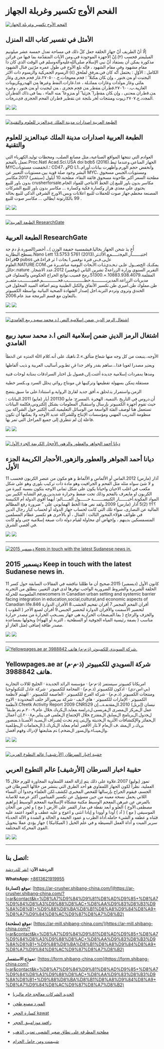 # الفحم الأوج تكسير وغربلة الجهاز

<a href="https://swt.shibang-china.com/?l=ar&img&k=%D8%A7%D9%84%D9%81%D8%AD%D9%85+%D8%A7%D9%84%D8%A3%D9%88%D8%AC+%D8%AA%D9%83%D8%B3%D9%8A%D8%B1+%D9%88%D8%BA%D8%B1%D8%A8%D9%84%D8%A9+%D8%A7%D9%84%D8%AC%D9%87%D8%A7%D8%B2" target="_blank">![الفحم الأوج تكسير وغربلة الجهاز](http://static.shibang-china.com/all-800x300/903.jpg)</a>

## الأمثل في تفسير كتاب الله المنزل
إلّا أنّ الطريف أنّ جهاز الخلقة جعل كلّ ذلك في مساحة تعدل خمسة عشر ميلونيم الميليمتر فحسب (٢).إنّ الأجهزة الموجودة في.ومن الآيات المتقدّمة بما فيها من قرائن مذكورة يمكن أن يستفاد أنّ نبي الإسلام صلى‌الله‌عليه‌وآله‌وسلم في الوقت الذي كان ذا مقام مشهود وفي مقام الشهود ، فإنّه بلغ الأوج في طول عمره مرّتين فنال الشهود الكامل : الأوّل : يحتمل أنّه كان في.ﻤﺭﻓﻕ ﻟﻤﻠﺤﻕ (٤) ﺍﻟﺭﺴﻭﻡ ﺍﻟﺠﻤﺭﻜﻴﺔ ﻭﺍﻟﺭﺴﻭﻡ ﺫﺍﺕ ﺍﻻﺜﺭ ﺍﻟﻴﺠﻨﻴﺕ ﺃﻭ ﻤﻥ ﺨﻨﻭﺭ ، ﻭﺇﻥ ﻜﺎﻥ ﻤﻜﺘﻼﹰ ؛ ﻓﺤﻡ ﻤﻌﻭﺠﺎﺕ.ﺝ.٢٧٠٥٠٠.ﻏﺎﺯ ﻓﺤﻡ ﺤﺠﺭﻯ ﻭﻏﺎﺯ ﻤﺎﺌﻰ ﻭﻏﺎﺯ ﻤﻭﻟﺩﺍﺕ ﻭﻏﺎﺯﺍﺕ ﻤﻤﺎﺜـﻠﺔ ، ﻋﺩﺍ.ﻏﺎﺯﺍﺕ.ﺍﻟﻨﻔﻁ ﻭﻏﻴﺭﻫﺎ ﻤﻥ ﺍﻟﻬﻴﺩﺭﻭﻜﺭﺒﻭﻨﺎﺕ ﺍﻟﻐﺎﺯﻴﺔ.ﺏ.٢٧٠٦٠٠.ﻗﻁﺭﺍﻥ ﻤﻘﻁﺭ ﻤﻥ ﻓﺤﻡ ﺤﺠﺭﻯ ، ﻤﻥ ﻟﻴﺠﻨﻴﺕ ﺃﻭ ﻤﻥ ﺨﻨﻭﺭ ، ﻭﻏﻴﺭﻩ ﻤﻥ.ﻗﻁﺭﺍﻥ ﻤﻌﺩﻨﻰ ، ﻭﺇﻥ ﻜﺎﻥ ﻤﻘﻁﺭﺍﹰ ﺠﺯﺌﻴﺎﹰ ﺃﻭ ﻤﻨﺯﻭﻋﺎﹰ ﻤﻨﻪ ﺍﻟﻤﺎﺀ ، ﺒﻤﺎ ﻓﻰ.ﺫﻟﻙ ﺍﻟﻘﻁﺭﺍﻥ ﺍﻟﻤﺠﺩﺩ.ﺝ.٢٧٠٧.ﺯﻴﻭﺕ ﻭﻤﻨﺘﺠﺎﺕ ﺃﺨﺭ ﻨﺎﺘﺠﺔ ﻋﻥ ﺘﻘﻁﻴﺭ ﻗﻁﺭﺍﻥ ﺍﻟﻔﺤﻡ ﺍﻟﺤﺠﺭﻯ ﻓىﺩﺭﺠﺎﺕ.


<a href="https://whatsapp.shibangsoft.com/WhatsApp.php" target="_blank" title="WhatsApp">![](http://static.shibang-china.com/icon/whatsapp.png)</a> <a href="https://swt.shibang-china.com/?l=ar&icon&k=%D8%A7%D9%84%D9%81%D8%AD%D9%85+%D8%A7%D9%84%D8%A3%D9%88%D8%AC+%D8%AA%D9%83%D8%B3%D9%8A%D8%B1+%D9%88%D8%BA%D8%B1%D8%A8%D9%84%D8%A9+%D8%A7%D9%84%D8%AC%D9%87%D8%A7%D8%B2" target="_blank">![](http://static.shibang-china.com/icon/chat-ar.png)</a>

---

<a href="https://swt.shibang-china.com/?l=ar&img&k=%D8%A7%D9%84%D9%81%D8%AD%D9%85+%D8%A7%D9%84%D8%A3%D9%88%D8%AC+%D8%AA%D9%83%D8%B3%D9%8A%D8%B1+%D9%88%D8%BA%D8%B1%D8%A8%D9%84%D8%A9+%D8%A7%D9%84%D8%AC%D9%87%D8%A7%D8%B2" target="_blank">![اﻟﻄﺒﻌﺔ اﻟﻌﺮﺑﻴﺔ اصدارات مدينة الملك عبدالعزيز للعلوم والتقنية](http://static.shibang-china.com/all-800x300/365.jpg)</a>

## اﻟﻄﺒﻌﺔ اﻟﻌﺮﺑﻴﺔ اصدارات مدينة الملك عبدالعزيز للعلوم والتقنية
العوادم التي تنتجها المواقع الصناعية،.مثل مصانع الصلب، ومحطات توليد.الكهرباء التي تعمل بالفحم.Proc.Natl Acad.Sci.USA doi bdb5 (2016).الجهاز المناعي.وعندما ثبط MYC؛.انخفضت مستويات CD47، وPD L1،.وانخفض حجم الورم.وأظهرت بيانات.أورام البشر وجود صلة قوية بين.مستويات التعبير عن MYC، ومستويات.الجبس مسحوق مطحنة السعر أكبر طاحونة مسحوق فائقة النقاء، مطحنة.10 أيلول (سبتمبر) 2017.مكاسر بدون باور للبيع crusherforsale.مكاسر بدون باور للبيع.إن الخط الانتاجي للمواد الخام يحتوي علي مغذي هزاز وكسارة فكية وكسارة … مكاسر بدون باور للبيع الشركات المصنعة محطم.جهاز صوت للحفلات للبيع اعلانات وبس.الاورج الشرقي الذكي للبيع بحالة 99 بالكارتونة ايطالي … مكاسر صوت للبيع .


<a href="https://whatsapp.shibangsoft.com/WhatsApp.php" target="_blank" title="WhatsApp">![](http://static.shibang-china.com/icon/whatsapp.png)</a> <a href="https://swt.shibang-china.com/?l=ar&icon&k=%D8%A7%D9%84%D9%81%D8%AD%D9%85+%D8%A7%D9%84%D8%A3%D9%88%D8%AC+%D8%AA%D9%83%D8%B3%D9%8A%D8%B1+%D9%88%D8%BA%D8%B1%D8%A8%D9%84%D8%A9+%D8%A7%D9%84%D8%AC%D9%87%D8%A7%D8%B2" target="_blank">![](http://static.shibang-china.com/icon/chat-ar.png)</a>

---

<a href="https://swt.shibang-china.com/?l=ar&img&k=%D8%A7%D9%84%D9%81%D8%AD%D9%85+%D8%A7%D9%84%D8%A3%D9%88%D8%AC+%D8%AA%D9%83%D8%B3%D9%8A%D8%B1+%D9%88%D8%BA%D8%B1%D8%A8%D9%84%D8%A9+%D8%A7%D9%84%D8%AC%D9%87%D8%A7%D8%B2" target="_blank">![ﺍﻟﻄﺒﻌﺔ ﺍﻟﻌﺮﺑﻴﺔ ResearchGate](http://static.shibang-china.com/all-800x300/289.jpg)</a>

## ﺍﻟﻄﺒﻌﺔ ﺍﻟﻌﺮﺑﻴﺔ ResearchGate
أُعِ يدَ شحن الجهاز بخاليا.فيشمسية خفيفة الوزن ).، أخضر(الصورة.مُ دمَ جة بسطح.البطارية.Nano Lett 13.5753 5761 (2013).اختيـــــــار.المﺠتـــــمﻊ.اﻷكﺜر قراﺀةً✪ pubss ﻋلﻰ.فﻰ فترة ﻧوفمبر.ا بحاث ا ثر قراءةً.في العلوم.NATURE.COM.يمكنـك الحﺼــول علـى تـحـديﺜـات.اﻷبحاﺙ اليومية مباشــرة من خالل:.nature .التقرير السنوي وزارة الزراعة2 تشرين الثاني (نوفمبر) 2012.ﻋﺪﺩ ﺍﻻﺷﺠﺎﺭ ﺍﻟﻤﻘﻠﻤﺔ.10883.938.4079.+.51300.ﺭﻣﺢ ﻗﺼﻴﺐ.ﻧﻮﺍﺗﺞ ﺍﻟﺤﺮﺍﺝ ﺍﻟﺤﻜﻮﻣﻲ ﻭﺍﻟﻤﻤﻠﻮﻙ ﻓﻲ ﻣﺪﻳﺮﻳﺎﺕ ﺍﻟﺰﺭﺍﻋﺔ.ﺍﻟﻤﺪﻳﺮﻳــــــــــﺔ.ﺣﻄـــــــــــــﺐ.ﻓﺤــــــــــــﻢ.ﻗﺼﻴــــــــﺐ.ﻣﺜﻤــﺮ ﻃﻦ.ﻣﻤﻠﻮﻙ ﻃﻦ.ﺃﻣﻴﺮﻱ ﻃﻦ.ﺗﻜﺴﻴﺮ ﺍﻷﻧﻔﺎﻕ ﻭﺍﻟﻜﺘﻞ ﺍﻟﻄﻴﻨﻴﺔ ﻭﻳﺘﻢ ﺍﺿﺎﻓﺔ ﺍﻟﻤﺒﻴﺪ ﺍﻟﻤﺤﻠﻮﻝ ﻓﻲ ﺍﻟﺨﻨﺪﻕ ﻭﺗﺮﻭﻯ ﻭﺗﺮﺩﻡ ﺍﻟﺘﺮﺑﺔ.ﺍﺟﻞ ﺇﺻﺪﺍﺭ ﺍﻟﺸﻬﺎﺩﺓ ﺍﻟﺼﺤﻴﺔ ﺍﻟﻨﺒﺎﺗﻴﺔ ﺑﻮﺍﺳﻄﺔ ﺍﻟﻜﻤﺒﻴﻮﺗﺮ ﺑﺎﻟﺘﻌﺎﻭﻥ ﻣﻊ ﻗﺴﻢ ﺍﻟﺒﺮﻣﺠﺔ ﻣﻨﺬ ﻋﺎﻡ.2006.


<a href="https://whatsapp.shibangsoft.com/WhatsApp.php" target="_blank" title="WhatsApp">![](http://static.shibang-china.com/icon/whatsapp.png)</a> <a href="https://swt.shibang-china.com/?l=ar&icon&k=%D8%A7%D9%84%D9%81%D8%AD%D9%85+%D8%A7%D9%84%D8%A3%D9%88%D8%AC+%D8%AA%D9%83%D8%B3%D9%8A%D8%B1+%D9%88%D8%BA%D8%B1%D8%A8%D9%84%D8%A9+%D8%A7%D9%84%D8%AC%D9%87%D8%A7%D8%B2" target="_blank">![](http://static.shibang-china.com/icon/chat-ar.png)</a>

---

<a href="https://swt.shibang-china.com/?l=ar&img&k=%D8%A7%D9%84%D9%81%D8%AD%D9%85+%D8%A7%D9%84%D8%A3%D9%88%D8%AC+%D8%AA%D9%83%D8%B3%D9%8A%D8%B1+%D9%88%D8%BA%D8%B1%D8%A8%D9%84%D8%A9+%D8%A7%D9%84%D8%AC%D9%87%D8%A7%D8%B2" target="_blank">![ﺍﺷﺘﻐﺎﻝ ﺍﻟﺮﻣﺰ ﺍﻟﺪﻳﲏ ﺿﻤﻦ ﺇﺳﻼﻣﻴﺔ ﺍﻟﻨﺺ ا.د محمد سعيد ربيع الغامدي](http://static.shibang-china.com/all-800x300/784.jpg)</a>

## ﺍﺷﺘﻐﺎﻝ ﺍﻟﺮﻣﺰ ﺍﻟﺪﻳﲏ ﺿﻤﻦ ﺇﺳﻼﻣﻴﺔ ﺍﻟﻨﺺ ا.د محمد سعيد ربيع الغامدي
ﺍﻷﻭﺟﻪ،.ﻳﻨﺒﻌﺚ ﻣﻦ ﻛﻞ ﻭﺟﻪ ﻣﻨﻬﺎ ﺷﻌﺎﻉ ﻣﺘﺄﻟﻖ.».2.ﻧﺎﻫﻴﻚ ﻋﻠﻰ ﺃﻧﻪ.ﻛﻼﻡ ﺍﷲ ﺍﳌﱰﻩ ﻋﻦ ﺍﳋﻄﺄ ﻭﻳﻌﺘﱪ ﻣﺼﺪﺭﺍ ﻟﻐﻮﻳﺎ ﻓﺬﺍ.،.ﺳﺎﻫﻢ ﺑﻘﺪﺭ ﻭﺍﻓﺮ ﺟﺪﺍ ﰲ ﺗﻄ.ﻮﻳﺮ.ﺃﺳﺎﻟﻴﺐ ﺍﻟﻌﺮﺑﻴﺔ ﻭ ﺬﻳﺐ ﺃﻟﻔﺎﻇﻬﺎ ﻭﻣﺪﻫﺎ ﲟﻔﺮﺩﺍﺕ ﺇﺳﻼﻣﻴﺔ ﺟﺪﻳﺪﺓ ﺃﻏﻨﺖ.ﺇﱃ.ﻓﺼﻮﻝ ﺑﻞ ﺍﺧﺘﺎﺭ ﺍﻟﺴﺮﺍﺩﻗﺎﺕ ﲟﺜﺎﺑﺔ ﻟﻮﺣﺎﺕ ﻓﻨﻴﺔ ﻣﺴﺘﻘﻠﺔ.ﳝﻜﻦ ﺑﺴﻬﻮﻟﺔ ﺗﻘﻄﻴﻌﻬﺎ ﻭﺗﺮﻛﻴﺒﻬﺎ ﰲ ﻣﻮﻧﺘﺎﺝ ﺭﻭﺍﺋﻲ ﳜﻠﻞ ﺍﻟﺴﺮﺩ ﻭﻳ.ﻜﺴﺮ ﺧﻄﻴﺔ ﺍﻟﺰﻣﻦ.ﻭﺍﺳﺘﻤﺮﺍﺭ ﻳﺘ.ﳋﻠﻖ ﻪ.ﺃﻓﻖ ﺟﺪﻳﺪ ﻟﻘﺎﺭﺉ ﺍﻟﺮﻭﺍﻳﺔ.ﻭ.ﺍﺳﺘﻨﺎﺩﺍ.ﻋﻠﻰ ﻣﺎ ﺳﺒﻖ.ﻳﺘﻀﺢ ﺃﻥ.دروس في التاريخ ،التنمية، الهجرة ،المسرح: مايو 201130 أيار (مايو) 2011.البيانات : حيث تقوم أجهزة الكمبيوتر بإرسال واستقبال المعلومات بشكل إلكتروني,فكلمة البيانات تستعمل هنا لوصف الفئة الواسعة من الوسائل التعليمية.كتب الكثير حول الشراكة بين منظومة التدريب المهني ومؤسسات الإنتاج وللشراكة عديد الأوجه ولا يمكنها أن تكون فاعلة إن لم تتطرق إلى جميع المراحل التي تمر بها.


<a href="https://whatsapp.shibangsoft.com/WhatsApp.php" target="_blank" title="WhatsApp">![](http://static.shibang-china.com/icon/whatsapp.png)</a> <a href="https://swt.shibang-china.com/?l=ar&icon&k=%D8%A7%D9%84%D9%81%D8%AD%D9%85+%D8%A7%D9%84%D8%A3%D9%88%D8%AC+%D8%AA%D9%83%D8%B3%D9%8A%D8%B1+%D9%88%D8%BA%D8%B1%D8%A8%D9%84%D8%A9+%D8%A7%D9%84%D8%AC%D9%87%D8%A7%D8%B2" target="_blank">![](http://static.shibang-china.com/icon/chat-ar.png)</a>

---

<a href="https://swt.shibang-china.com/?l=ar&img&k=%D8%A7%D9%84%D9%81%D8%AD%D9%85+%D8%A7%D9%84%D8%A3%D9%88%D8%AC+%D8%AA%D9%83%D8%B3%D9%8A%D8%B1+%D9%88%D8%BA%D8%B1%D8%A8%D9%84%D8%A9+%D8%A7%D9%84%D8%AC%D9%87%D8%A7%D8%B2" target="_blank">![ديانا أحمد الجواهر والعطور والزهور.الأحجار الكريمة الجزء الأول](http://static.shibang-china.com/all-800x300/1447.jpg)</a>

## ديانا أحمد الجواهر والعطور والزهور.الأحجار الكريمة الجزء الأول
11 آذار (مارس) 2012.الماس أو الألماس و الألماظ و هو مكون من عنصر الكربون فحسب و لا شئ سواه مثله مثل الفحم و الجرافيت وهو مادة ذات تركيب بلوري وهو على شكل مكعب في اغلب الاحيان واحيانا يكون على شكل ثمانى الاوجه يتكون بنسبة كبيرة من الكربون او مايعرف بالفحم وذلك تحت ضغط وحرارة شديدين,ورغم التشابه الكبير بين المواد المكونة.أخبـــــــار الكنيســــــــة حــــــول العـــــالم: أيهما أقوي الدولة أم الكنيسة ؟؟!! (2)5 آذار (مارس) 2009.ولقد نص هذا الخط الهمايوني على &quot; ضرورة رفع المظالم المالية عن النصارى، سواء تلك التي كانت لحساب جهاز الدولة أو لحساب كبار رجال الدين في طوائف هؤلاء.المحور الثالث : القتال ، أو بالأحرى هو تكسير عظام المسلمين المتسمسكين بدينهم ، وإجهاض أي محاولة لقيام دولة ذات صبغة إسلامية حتى ولو كانت في أقصى الشرق.


<a href="https://whatsapp.shibangsoft.com/WhatsApp.php" target="_blank" title="WhatsApp">![](http://static.shibang-china.com/icon/whatsapp.png)</a> <a href="https://swt.shibang-china.com/?l=ar&icon&k=%D8%A7%D9%84%D9%81%D8%AD%D9%85+%D8%A7%D9%84%D8%A3%D9%88%D8%AC+%D8%AA%D9%83%D8%B3%D9%8A%D8%B1+%D9%88%D8%BA%D8%B1%D8%A8%D9%84%D8%A9+%D8%A7%D9%84%D8%AC%D9%87%D8%A7%D8%B2" target="_blank">![](http://static.shibang-china.com/icon/chat-ar.png)</a>

---

<a href="https://swt.shibang-china.com/?l=ar&img&k=%D8%A7%D9%84%D9%81%D8%AD%D9%85+%D8%A7%D9%84%D8%A3%D9%88%D8%AC+%D8%AA%D9%83%D8%B3%D9%8A%D8%B1+%D9%88%D8%BA%D8%B1%D8%A8%D9%84%D8%A9+%D8%A7%D9%84%D8%AC%D9%87%D8%A7%D8%B2" target="_blank">![ديسمبر 2015 Keep in touch with the latest Sudanese news in.](http://static.shibang-china.com/all-800x300/886.jpg)</a>

## ديسمبر 2015 Keep in touch with the latest Sudanese news in.
11 كانون الأول (ديسمبر) 2015.صحيح أن ما ظللنا نناقشه في المقالات السابقة حول كسر الحلقة الشريرة والشروط الضرورية الواجب توفرها لدى قوى التغيير، ينطلق من التجربة الملموسة للحركة.newcomers in Canadian urban setting and systemic barrier facing integration in education,social,cultural,and economic aspects of Canadian life.846 أفران الفحم المجمر.7 أفران تفحيم الخشب.8 الأفران الدوارة لتحضير الأسمنت والأفران الدوارة لتحضير الجبس.9 أفران لصنع الآجر ( الطوب ) والخزف والزجاج ( بما.المـضخات الحرارية هى جهاز يســحب الحرارة من مصدر حرارة مناسب ( بصفة رئيسية المياه الجوفية أو السطحية ، التربة أو الهواء) ويحولها بمساعدة مصدر طاقة إضافى (مثل الغاز أو.


<a href="https://whatsapp.shibangsoft.com/WhatsApp.php" target="_blank" title="WhatsApp">![](http://static.shibang-china.com/icon/whatsapp.png)</a> <a href="https://swt.shibang-china.com/?l=ar&icon&k=%D8%A7%D9%84%D9%81%D8%AD%D9%85+%D8%A7%D9%84%D8%A3%D9%88%D8%AC+%D8%AA%D9%83%D8%B3%D9%8A%D8%B1+%D9%88%D8%BA%D8%B1%D8%A8%D9%84%D8%A9+%D8%A7%D9%84%D8%AC%D9%87%D8%A7%D8%B2" target="_blank">![](http://static.shibang-china.com/icon/chat-ar.png)</a>

---

<a href="https://swt.shibang-china.com/?l=ar&img&k=%D8%A7%D9%84%D9%81%D8%AD%D9%85+%D8%A7%D9%84%D8%A3%D9%88%D8%AC+%D8%AA%D9%83%D8%B3%D9%8A%D8%B1+%D9%88%D8%BA%D8%B1%D8%A8%D9%84%D8%A9+%D8%A7%D9%84%D8%AC%D9%87%D8%A7%D8%B2" target="_blank">![Yellowpages.ae ar شركة السويدي للكمبيوتر (ذ·م·م) هاتف 3988842.](http://static.shibang-china.com/all-800x300/1024.jpg)</a>

## Yellowpages.ae ar شركة السويدي للكمبيوتر (ذ·م·م) هاتف 3988842.
امريكانا كمبيوتر سيستمز (ذ·م·م) &middot; مؤسسة الرائد الجديدة &middot; الخليج للالات التجارية (بي·اس·دي) &middot; ادكون للكمبيوتر (ذ.م.م) &middot; الفخامة للكمبيوتر &middot; شركة عادل للتكنولوجيا ومنتجات الكمبيوتر (ذ.م.م) &middot; شركة الفرح للكمبيوتر &middot; العاصمة للكمبيوتر &middot; الهيثم لأنظمة الكمبيوتر &middot; الإمارات للكمبيوتر &middot; هاي لايف &middot; شركة بيريفيرالز جلف المحدودة &middot; الاوج لأنظمة.Cfeetk Activity Report 2009 CNRS29 نيسان (إبريل) 2010.ﺍﻝﻤﻘﺩﻤ.ﺔــ.ﺇﻥ ﻋﻤل ﺍﻝﻤﺭﻜﺯ ﺍﻝﻤﺼﺭﻯ ﺍﻝﻔﺭﻨﺴﻰ.ﻝﺩﺭﺍﺴﺔ ﻤﻌﺎﺒﺩ.ﺍﻝﻜﺭﻨﻙ ﺨﻼل ﻋﺎﻡ.٢٠٠٩.ﻡ ﺘﻡ ﻁﺒﻘﺎﹰ ﻝﺠﺩﻭل.ﺍﻝﺒﺭﻨﺎﻤﺞ ﺍﻝﺴﺎﺒﻕ ﺍﻝﻤﻘﺘﺭﺡ ﺨﻼل ﺍﻹﺠﺘﻤﺎﻉ ﺍﻝﻌﻠﻤﻰ ﻓﻰ ﻴﻨﺎﻴﺭ.ﻡ٢٠٠٨.ﺇﻥ ﺃﻋﻤﺎل ﺍﻝﺤﻔﺎﺌﺭ ﻭﺍﻹﻜﺘﺸﺎﻓﺎﺕ ﺍﻷﺜﺭﻴﺔ ﺍﻝﺤﺩﻴﺜﺔ ﻭﺍﻝﺘﻰ ﺘﺘﻡ ﺘﺤـﺕ ﺇﺸـﺭﺍﻑ ﺍﻝﺴـﻴﺩ ﺍﻷﺴـﺘﺎ.ﺫ.ﻤﻨﺼﻭﺭ ﺒﺭﻴﻙ.ﺭ ﺍﻝﻤﺸ .ﻑ ﺍﻝﻌﺎﻡ ﻵ.ﺜﺎﺭ ﺍﻷﻗﺼﺭ ﺃﻤﺎﻡ ﻤﻌﺎﺒﺩ ﺍﻝﻜﺭﻨﻙ.(.ﺍﻝﺤﻤﺎﻤﺎﺕ ﺍﻝﺒﻁﻠﻤﻴﺔ ﻭﺍﻝﻤﻴﻨـﺎﺀ.ﻭﺍﻝﺴﻭﺭ ﺍﻝﻀﺨﻡ.) ﺘﻡ ﻤﺘﺎﺒﻌﺘﻬﺎ ﻹﺩﺭﺍﻙ ﻭﻓﻬﻡ ﺃﻓﻀل.


<a href="https://whatsapp.shibangsoft.com/WhatsApp.php" target="_blank" title="WhatsApp">![](http://static.shibang-china.com/icon/whatsapp.png)</a> <a href="https://swt.shibang-china.com/?l=ar&icon&k=%D8%A7%D9%84%D9%81%D8%AD%D9%85+%D8%A7%D9%84%D8%A3%D9%88%D8%AC+%D8%AA%D9%83%D8%B3%D9%8A%D8%B1+%D9%88%D8%BA%D8%B1%D8%A8%D9%84%D8%A9+%D8%A7%D9%84%D8%AC%D9%87%D8%A7%D8%B2" target="_blank">![](http://static.shibang-china.com/icon/chat-ar.png)</a>

---

<a href="https://swt.shibang-china.com/?l=ar&img&k=%D8%A7%D9%84%D9%81%D8%AD%D9%85+%D8%A7%D9%84%D8%A3%D9%88%D8%AC+%D8%AA%D9%83%D8%B3%D9%8A%D8%B1+%D9%88%D8%BA%D8%B1%D8%A8%D9%84%D8%A9+%D8%A7%D9%84%D8%AC%D9%87%D8%A7%D8%B2" target="_blank">![حقيبة اخبار السرطان [الأرشيف] عالم التطوع العربي](http://static.shibang-china.com/all-800x300/688.jpg)</a>

## حقيبة اخبار السرطان [الأرشيف] عالم التطوع العربي
15 تموز (يوليو) 2007.علاوة على ذلك يتم إزالة العقد اللمفاوية المجاورة للورم خلال العملية، نظراً لكون الجهاز اللمفاوي هو أحد الطرق التي ينتشر من خلالها السرطان في الجسم، فيقوم الجراح بإرسالها للفحص المخبري لكشف.لكن العلماء وجدوا أن النساء اللاتي يحمل نسخة معينة من جين مسؤول عن تكسير الفيتامين أكثر عرضة للاصابة بالمرض عن غيرهن.المعجم الوسيط مكتبة مشكاة الإسلامية المعجم الوسيط إبراهيم مصطفى.الأوج ) العلو و أبعد نقطة في مدار القمر على الأرض ( مج ) و لحن من ألحان الموسيقى ( مع ) ( آد ) أودا و أوودا و إيادا انثنى و اعوج و عليه عطف و العود اعتمد عليه فثناه و عطفه و الشيء حامله.أداة الطرب و عمود الخيمة و الحالة و الشدة و الآلة الحدباء سرير الميت و أداة العمل البسيطة و في علم الحيل ( الميكانيكا ) جهاز يؤدي عملا بتحويل القوى المحركة المختلفة.


<a href="https://whatsapp.shibangsoft.com/WhatsApp.php" target="_blank" title="WhatsApp">![](http://static.shibang-china.com/icon/whatsapp.png)</a> <a href="https://swt.shibang-china.com/?l=ar&icon&k=%D8%A7%D9%84%D9%81%D8%AD%D9%85+%D8%A7%D9%84%D8%A3%D9%88%D8%AC+%D8%AA%D9%83%D8%B3%D9%8A%D8%B1+%D9%88%D8%BA%D8%B1%D8%A8%D9%84%D8%A9+%D8%A7%D9%84%D8%AC%D9%87%D8%A7%D8%B2" target="_blank">![](http://static.shibang-china.com/icon/chat-ar.png)</a>

---
## اتصل بنا:

**الدردشة الآن:** [انقر للدردشة](https://swt.shibang-china.com?l=ar&contact&k=%D8%A7%D9%84%D9%81%D8%AD%D9%85+%D8%A7%D9%84%D8%A3%D9%88%D8%AC+%D8%AA%D9%83%D8%B3%D9%8A%D8%B1+%D9%88%D8%BA%D8%B1%D8%A8%D9%84%D8%A9+%D8%A7%D9%84%D8%AC%D9%87%D8%A7%D8%B2)

**WhatsApp:**  [+8613621919955](https://whatsapp.shibangsoft.com/WhatsApp.php)

**موقع (كسارة):** [https://ar-crusher.shibang-china.com/](https://ar-crusher.shibang-china.com/?l=ar&contact&k=%D8%A7%D9%84%D9%81%D8%AD%D9%85+%D8%A7%D9%84%D8%A3%D9%88%D8%AC+%D8%AA%D9%83%D8%B3%D9%8A%D8%B1+%D9%88%D8%BA%D8%B1%D8%A8%D9%84%D8%A9+%D8%A7%D9%84%D8%AC%D9%87%D8%A7%D8%B2)

**موقع (مطحنة):** [https://ar-mill.shibang-china.com/](https://ar-mill.shibang-china.com/?l=ar&contact&k=%D8%A7%D9%84%D9%81%D8%AD%D9%85+%D8%A7%D9%84%D8%A3%D9%88%D8%AC+%D8%AA%D9%83%D8%B3%D9%8A%D8%B1+%D9%88%D8%BA%D8%B1%D8%A8%D9%84%D8%A9+%D8%A7%D9%84%D8%AC%D9%87%D8%A7%D8%B2)

**نموذج الاستفسار:** [https://form.shibang-china.com](https://form.shibang-china.com?l=ar&contact&k=%D8%A7%D9%84%D9%81%D8%AD%D9%85+%D8%A7%D9%84%D8%A3%D9%88%D8%AC+%D8%AA%D9%83%D8%B3%D9%8A%D8%B1+%D9%88%D8%BA%D8%B1%D8%A8%D9%84%D8%A9+%D8%A7%D9%84%D8%AC%D9%87%D8%A7%D8%B2)

* [الحديد الشركات معالجة خام ماليزيا](../30/%D8%A7%D9%84%D8%AD%D8%AF%D9%8A%D8%AF%20%D8%A7%D9%84%D8%B4%D8%B1%D9%83%D8%A7%D8%AA%20%D9%85%D8%B9%D8%A7%D9%84%D8%AC%D8%A9%20%D8%AE%D8%A7%D9%85%20%D9%85%D8%A7%D9%84%D9%8A%D8%B2%D9%8A%D8%A7.md)

* [المورد مصنع طحن](../26/%D8%A7%D9%84%D9%85%D9%88%D8%B1%D8%AF%20%D9%85%D8%B5%D9%86%D8%B9%20%D8%B7%D8%AD%D9%86.md)

* [كسارة الحجر kawat](../26/%D9%83%D8%B3%D8%A7%D8%B1%D8%A9%20%D8%A7%D9%84%D8%AD%D8%AC%D8%B1%20kawat.md)

* [رافعة موزامبيق الحجر](../30/%D8%B1%D8%A7%D9%81%D8%B9%D8%A9%20%D9%85%D9%88%D8%B2%D8%A7%D9%85%D8%A8%D9%8A%D9%82%20%D8%A7%D9%84%D8%AD%D8%AC%D8%B1.md)

* [مطحنة المطرقة على نطاق صغير الشعبي تعدين الذهب](../30/%D9%85%D8%B7%D8%AD%D9%86%D8%A9%20%D8%A7%D9%84%D9%85%D8%B7%D8%B1%D9%82%D8%A9%20%D8%B9%D9%84%D9%89%20%D9%86%D8%B7%D8%A7%D9%82%20%D8%B5%D8%BA%D9%8A%D8%B1%20%D8%A7%D9%84%D8%B4%D8%B9%D8%A8%D9%8A%20%D8%AA%D8%B9%D8%AF%D9%8A%D9%86%20%D8%A7%D9%84%D8%B0%D9%87%D8%A8.md)

* [شيبمنت ومن حامل الحزام](../30/%D8%B4%D9%8A%D8%A8%D9%85%D9%86%D8%AA%20%D9%88%D9%85%D9%86%20%D8%AD%D8%A7%D9%85%D9%84%20%D8%A7%D9%84%D8%AD%D8%B2%D8%A7%D9%85.md)
